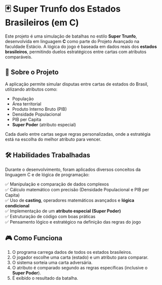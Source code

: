 # 🃏 Super Trunfo dos Estados Brasileiros (em C)

Este projeto é uma simulação de batalhas no estilo **Super Trunfo**, desenvolvida em linguagem **C** como parte do Projeto Avançado na faculdade Estácio. A lógica do jogo é baseada em dados reais dos **estados brasileiros**, permitindo duelos estratégicos entre cartas com atributos comparáveis.

## 🚀 Sobre o Projeto

A aplicação permite simular disputas entre cartas de estados do Brasil, utilizando atributos como:

- População
- Área territorial
- Produto Interno Bruto (PIB)
- Densidade Populacional
- PIB per Capita
- **Super Poder** (atributo especial)

Cada duelo entre cartas segue regras personalizadas, onde a estratégia está na escolha do melhor atributo para vencer.

## 🛠️ Habilidades Trabalhadas

Durante o desenvolvimento, foram aplicados diversos conceitos da linguagem C e de lógica de programação:

✅ Manipulação e comparação de dados complexos  
✅ Cálculo matemático com precisão (Densidade Populacional e PIB per Capita)  
✅ Uso de **casting**, operadores matemáticos avançados e **lógica condicional**  
✅ Implementação de um **atributo especial (Super Poder)**  
✅ Estruturação de código com boas práticas  
✅ Pensamento lógico e estratégico na definição das regras do jogo

## 🎮 Como Funciona

1. O programa carrega dados de todos os estados brasileiros.
2. O jogador escolhe uma carta (estado) e um atributo para comparar.
3. O sistema sorteia uma carta adversária.
4. O atributo é comparado segundo as regras específicas (inclusive o **Super Poder**).
5. É exibido o resultado da batalha.
